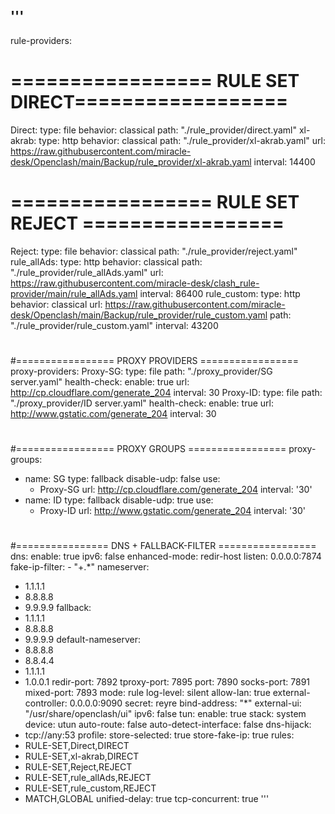'''
---
rule-providers:
# ================= RULE SET DIRECT==================
  Direct:
    type: file
    behavior: classical
    path: "./rule_provider/direct.yaml"
  xl-akrab:
    type: http
    behavior: classical
    path: "./rule_provider/xl-akrab.yaml"
    url: https://raw.githubusercontent.com/miracle-desk/Openclash/main/Backup/rule_provider/xl-akrab.yaml
    interval: 14400
#
#
# ================= RULE SET REJECT =================
  Reject:
    type: file
    behavior: classical
    path: "./rule_provider/reject.yaml"
  rule_allAds:
    type: http
    behavior: classical
    path: "./rule_provider/rule_allAds.yaml"
    url: https://raw.githubusercontent.com/miracle-desk/clash_rule-provider/main/rule_allAds.yaml
    interval: 86400
  rule_custom:
    type: http
    behavior: classical
    url: https://raw.githubusercontent.com/miracle-desk/Openclash/main/Backup/rule_provider/rule_custom.yaml
    path: "./rule_provider/rule_custom.yaml"
    interval: 43200
#
#
#================= PROXY PROVIDERS =================
proxy-providers:
  Proxy-SG:
    type: file
    path: "./proxy_provider/SG server.yaml"
    health-check:
      enable: true
      url: http://cp.cloudflare.com/generate_204
      interval: 30
  Proxy-ID:
    type: file
    path: "./proxy_provider/ID server.yaml"
    health-check:
      enable: true
      url: http://www.gstatic.com/generate_204
      interval: 30
#
#
#================= PROXY GROUPS =================
proxy-groups:
- name: SG
  type: fallback
  disable-udp: false
  use:
  - Proxy-SG
  url: http://cp.cloudflare.com/generate_204
  interval: '30'
- name: ID
  type: fallback
  disable-udp: true
  use:
  - Proxy-ID
  url: http://www.gstatic.com/generate_204
  interval: '30'
#
#
#================ DNS + FALLBACK-FILTER =================
dns:
  enable: true
  ipv6: false
  enhanced-mode: redir-host
  listen: 0.0.0.0:7874
  fake-ip-filter:
    - "+.*"
  nameserver:
  - 1.1.1.1
  - 8.8.8.8
  - 9.9.9.9
  fallback:
  - 1.1.1.1
  - 8.8.8.8
  - 9.9.9.9
  default-nameserver:
  - 8.8.8.8
  - 8.8.4.4
  - 1.1.1.1
  - 1.0.0.1
redir-port: 7892
tproxy-port: 7895
port: 7890
socks-port: 7891
mixed-port: 7893
mode: rule
log-level: silent
allow-lan: true
external-controller: 0.0.0.0:9090
secret: reyre
bind-address: "*"
external-ui: "/usr/share/openclash/ui"
ipv6: false
tun:
  enable: true
  stack: system
  device: utun
  auto-route: false
  auto-detect-interface: false
  dns-hijack:
  - tcp://any:53
profile:
  store-selected: true
  store-fake-ip: true
rules:
- RULE-SET,Direct,DIRECT
- RULE-SET,xl-akrab,DIRECT
- RULE-SET,Reject,REJECT
- RULE-SET,rule_allAds,REJECT
- RULE-SET,rule_custom,REJECT
- MATCH,GLOBAL
unified-delay: true
tcp-concurrent: true
'''
